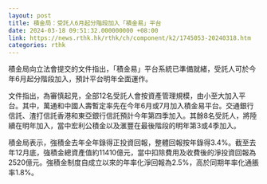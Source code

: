 ```yaml
---
layout: post
title: 積金局：受託人6月起分階段加入「積金易」平台
date: 2024-03-18 09:51:32.000000000 +08:00
link: https://news.rthk.hk/rthk/ch/component/k2/1745053-20240318.htm
categories: rthk
---
```


積金局向立法會提交的文件指出，「積金易」平台系統已準備就緒，受託人可於今年6月起分階段加入，預計平台明年全面運作。

文件指出，為審慎起見，全部12名受託人會按資產管理規模，由小至大加入平台。其中，萬通和中國人壽暫定率先在今年6月或7月加入積金易平台。交通銀行信託、渣打信託香港和東亞銀行信託預計今年第四季加入。其餘8名受託人，將陸續在明年加入，當中宏利公積金以及滙豐在最後階段的明年第3或4季加入。 

積金局表示，強積金去年全年錄得正投資回報，整體回報按年錄得3.4%。截至去年12月底，強積金總資產值約11410億元，當中扣除費用及收費後的淨投資回報為2520億元。強積金制度自成立以來的年率化淨回報為2.5%，高於同期年率化通脹率1.8%。
